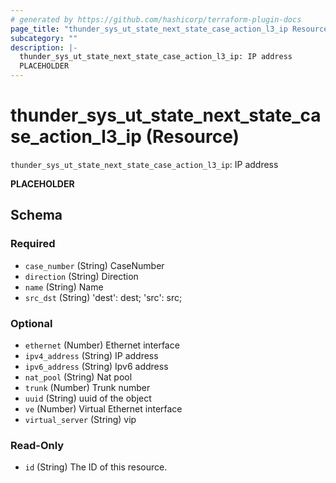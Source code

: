 ```yaml
---
# generated by https://github.com/hashicorp/terraform-plugin-docs
page_title: "thunder_sys_ut_state_next_state_case_action_l3_ip Resource - terraform-provider-thunder"
subcategory: ""
description: |-
  thunder_sys_ut_state_next_state_case_action_l3_ip: IP address
  PLACEHOLDER
---
```


# thunder_sys_ut_state_next_state_case_action_l3_ip (Resource)

`thunder_sys_ut_state_next_state_case_action_l3_ip`: IP address

__PLACEHOLDER__



<!-- schema generated by tfplugindocs -->
## Schema

### Required

- `case_number` (String) CaseNumber
- `direction` (String) Direction
- `name` (String) Name
- `src_dst` (String) 'dest': dest; 'src': src;

### Optional

- `ethernet` (Number) Ethernet interface
- `ipv4_address` (String) IP address
- `ipv6_address` (String) Ipv6 address
- `nat_pool` (String) Nat pool
- `trunk` (Number) Trunk number
- `uuid` (String) uuid of the object
- `ve` (Number) Virtual Ethernet interface
- `virtual_server` (String) vip

### Read-Only

- `id` (String) The ID of this resource.


